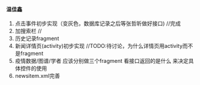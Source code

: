 #### 温佳鑫

  1. 点击事件初步实现（变灰色，数据库记录之后等张哲昕做好接口) //完成
  2. 加搜索栏 //
  3. 历史记录fragment
  4. 新闻详情页(activity)初步实现 //TODO:待讨论，为什么详情页用activity而不是fragment
  5. 疫情数据/图谱/学者 应该分别做三个fragment 看接口返回的是什么 来决定具体控件的使用
  6. newsitem.xml完善

   



​		







